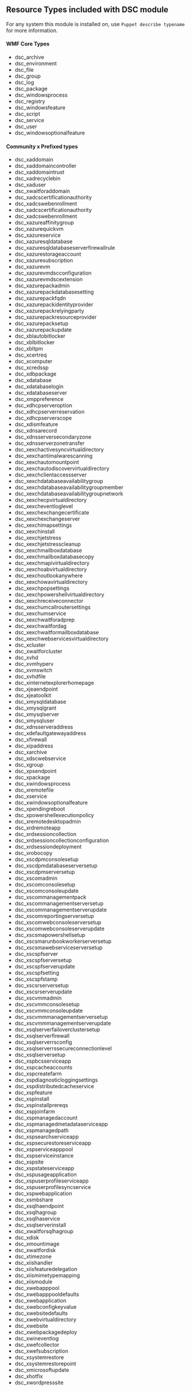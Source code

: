 ## Resource Types included with DSC module
For any system this module is installed on, use
`Puppet describe typename` for more information.

#### WMF Core Types

* dsc_archive
* dsc_environment
* dsc_file
* dsc_group
* dsc_log
* dsc_package
* dsc_windowsprocess
* dsc_registry
* dsc_windowsfeature
* dsc_script
* dsc_service
* dsc_user
* dsc_windowsoptionalfeature

#### Community x Prefixed types

* dsc_xaddomain
* dsc_xaddomaincontroller
* dsc_xaddomaintrust
* dsc_xadrecyclebin
* dsc_xaduser
* dsc_xwaitforaddomain
* dsc_xadcscertificationauthority
* dsc_xadcswebenrollment
* dsc_xadcscertificationauthority
* dsc_xadcswebenrollment
* dsc_xazureaffinitygroup
* dsc_xazurequickvm
* dsc_xazureservice
* dsc_xazuresqldatabase
* dsc_xazuresqldatabaseserverfirewallrule
* dsc_xazurestorageaccount
* dsc_xazuresubscription
* dsc_xazurevm
* dsc_xazurevmdscconfiguration
* dsc_xazurevmdscextension
* dsc_xazurepackadmin
* dsc_xazurepackdatabasesetting
* dsc_xazurepackfqdn
* dsc_xazurepackidentityprovider
* dsc_xazurepackrelyingparty
* dsc_xazurepackresourceprovider
* dsc_xazurepacksetup
* dsc_xazurepackupdate
* dsc_xblautobitlocker
* dsc_xblbitlocker
* dsc_xbltpm
* dsc_xcertreq
* dsc_xcomputer
* dsc_xcredssp
* dsc_xdbpackage
* dsc_xdatabase
* dsc_xdatabaselogin
* dsc_xdatabaseserver
* dsc_xmppreference
* dsc_xdhcpserveroption
* dsc_xdhcpserverreservation
* dsc_xdhcpserverscope
* dsc_xdismfeature
* dsc_xdnsarecord
* dsc_xdnsserversecondaryzone
* dsc_xdnsserverzonetransfer
* dsc_xexchactivesyncvirtualdirectory
* dsc_xexchantimalwarescanning
* dsc_xexchautomountpoint
* dsc_xexchautodiscovervirtualdirectory
* dsc_xexchclientaccessserver
* dsc_xexchdatabaseavailabilitygroup
* dsc_xexchdatabaseavailabilitygroupmember
* dsc_xexchdatabaseavailabilitygroupnetwork
* dsc_xexchecpvirtualdirectory
* dsc_xexcheventloglevel
* dsc_xexchexchangecertificate
* dsc_xexchexchangeserver
* dsc_xexchimapsettings
* dsc_xexchinstall
* dsc_xexchjetstress
* dsc_xexchjetstresscleanup
* dsc_xexchmailboxdatabase
* dsc_xexchmailboxdatabasecopy
* dsc_xexchmapivirtualdirectory
* dsc_xexchoabvirtualdirectory
* dsc_xexchoutlookanywhere
* dsc_xexchowavirtualdirectory
* dsc_xexchpopsettings
* dsc_xexchpowershellvirtualdirectory
* dsc_xexchreceiveconnector
* dsc_xexchumcallroutersettings
* dsc_xexchumservice
* dsc_xexchwaitforadprep
* dsc_xexchwaitfordag
* dsc_xexchwaitformailboxdatabase
* dsc_xexchwebservicesvirtualdirectory
* dsc_xcluster
* dsc_xwaitforcluster
* dsc_xvhd
* dsc_xvmhyperv
* dsc_xvmswitch
* dsc_xvhdfile
* dsc_xinternetexplorerhomepage
* dsc_xjeaendpoint
* dsc_xjeatoolkit
* dsc_xmysqldatabase
* dsc_xmysqlgrant
* dsc_xmysqlserver
* dsc_xmysqluser
* dsc_xdnsserveraddress
* dsc_xdefaultgatewayaddress
* dsc_xfirewall
* dsc_xipaddress
* dsc_xarchive
* dsc_xdscwebservice
* dsc_xgroup
* dsc_xpsendpoint
* dsc_xpackage
* dsc_xwindowsprocess
* dsc_xremotefile
* dsc_xservice
* dsc_xwindowsoptionalfeature
* dsc_xpendingreboot
* dsc_xpowershellexecutionpolicy
* dsc_xremotedesktopadmin
* dsc_xrdremoteapp
* dsc_xrdsessioncollection
* dsc_xrdsessioncollectionconfiguration
* dsc_xrdsessiondeployment
* dsc_xrobocopy
* dsc_xscdpmconsolesetup
* dsc_xscdpmdatabaseserversetup
* dsc_xscdpmserversetup
* dsc_xscomadmin
* dsc_xscomconsolesetup
* dsc_xscomconsoleupdate
* dsc_xscommanagementpack
* dsc_xscommanagementserversetup
* dsc_xscommanagementserverupdate
* dsc_xscomreportingserversetup
* dsc_xscomwebconsoleserversetup
* dsc_xscomwebconsoleserverupdate
* dsc_xscsmapowershellsetup
* dsc_xscsmarunbookworkerserversetup
* dsc_xscsmawebserviceserversetup
* dsc_xscspfserver
* dsc_xscspfserversetup
* dsc_xscspfserverupdate
* dsc_xscspfsetting
* dsc_xscspfstamp
* dsc_xscsrserversetup
* dsc_xscsrserverupdate
* dsc_xscvmmadmin
* dsc_xscvmmconsolesetup
* dsc_xscvmmconsoleupdate
* dsc_xscvmmmanagementserversetup
* dsc_xscvmmmanagementserverupdate
* dsc_xsqlserverfailoverclustersetup
* dsc_xsqlserverfirewall
* dsc_xsqlserverrsconfig
* dsc_xsqlserverrssecureconnectionlevel
* dsc_xsqlserversetup
* dsc_xspbcsserviceapp
* dsc_xspcacheaccounts
* dsc_xspcreatefarm
* dsc_xspdiagnosticloggingsettings
* dsc_xspdistributedcacheservice
* dsc_xspfeature
* dsc_xspinstall
* dsc_xspinstallprereqs
* dsc_xspjoinfarm
* dsc_xspmanagedaccount
* dsc_xspmanagedmetadataserviceapp
* dsc_xspmanagedpath
* dsc_xspsearchserviceapp
* dsc_xspsecurestoreserviceapp
* dsc_xspserviceapppool
* dsc_xspserviceinstance
* dsc_xspsite
* dsc_xspstateserviceapp
* dsc_xspusageapplication
* dsc_xspuserprofileserviceapp
* dsc_xspuserprofilesyncservice
* dsc_xspwebapplication
* dsc_xsmbshare
* dsc_xsqlhaendpoint
* dsc_xsqlhagroup
* dsc_xsqlhaservice
* dsc_xsqlserverinstall
* dsc_xwaitforsqlhagroup
* dsc_xdisk
* dsc_xmountimage
* dsc_xwaitfordisk
* dsc_xtimezone
* dsc_xiishandler
* dsc_xiisfeaturedelegation
* dsc_xiismimetypemapping
* dsc_xiismodule
* dsc_xwebapppool
* dsc_xwebapppooldefaults
* dsc_xwebapplication
* dsc_xwebconfigkeyvalue
* dsc_xwebsitedefaults
* dsc_xwebvirtualdirectory
* dsc_xwebsite
* dsc_xwebpackagedeploy
* dsc_xwineventlog
* dsc_xwefcollector
* dsc_xwefsubscription
* dsc_xsystemrestore
* dsc_xsystemrestorepoint
* dsc_xmicrosoftupdate
* dsc_xhotfix
* dsc_xwordpresssite
